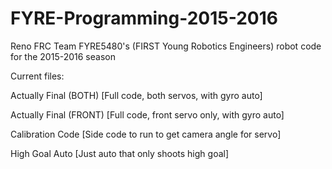 # FYRE-Programming-2015-2016
Reno FRC Team FYRE5480's (FIRST Young Robotics Engineers) robot code for the 2015-2016 season

Current files:

Actually Final (BOTH) [Full code, both servos, with gyro auto]

Actually Final (FRONT) [Full code, front servo only, with gyro auto]

Calibration Code [Side code to run to get camera angle for servo]

High Goal Auto [Just auto that only shoots high goal]
